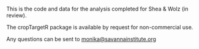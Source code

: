 This is the code and data for the analysis completed for Shea & Wolz (in review). 

The cropTargetR package is available by request for non-commercial use. 

Any questions can be sent to monika@savannainstitute.org
